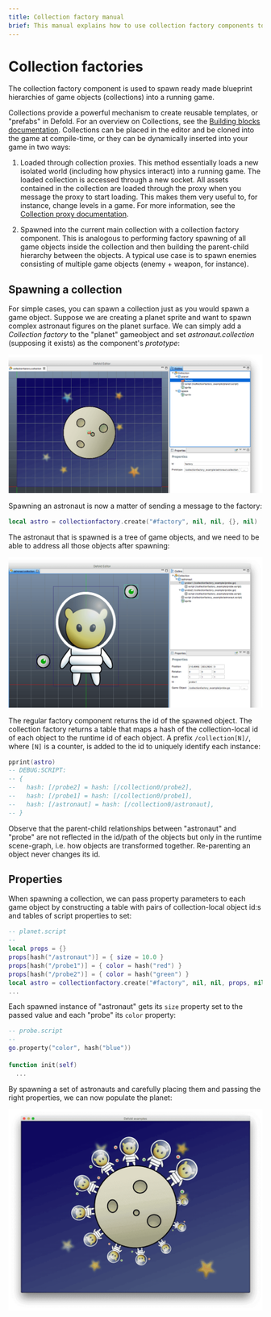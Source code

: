 ```yaml
---
title: Collection factory manual
brief: This manual explains how to use collection factory components to spawn hierarchies of game objects.
---
```


# Collection factories

The collection factory component is used to spawn ready made blueprint hierarchies of game objects (collections) into a running game.

Collections provide a powerful mechanism to create reusable templates, or "prefabs" in Defold. For an overview on Collections, see the [Building blocks documentation](/manuals/building-blocks#_collections). Collections can be placed in the editor and be cloned into the game at compile-time, or they can be dynamically inserted into your game in two ways:

1. Loaded through collection proxies. This method essentially loads a new isolated world (including how physics interact) into a running game. The loaded collection is accessed through a new socket. All assets contained in the collection are loaded through the proxy when you message the proxy to start loading. This makes them very useful to, for instance, change levels in a game. For more information, see the [Collection proxy documentation](/manuals/collection-proxy).

2. Spawned into the current main collection with a collection factory component. This is analogous to performing factory spawning of all game objects inside the collection and then building the parent-child hierarchy between the objects. A typical use case is to spawn enemies consisting of multiple game objects (enemy + weapon, for instance).

## Spawning a collection

For simple cases, you can spawn a collection just as you would spawn a game object. Suppose we are creating a planet sprite and want to spawn complex astronaut figures on the planet surface. We can simply add a *Collection factory* to the "planet" gameobject and set *astronaut.collection* (supposing it exists) as the component's *prototype*:

![Collection factory](images/collection_factory/collection_factory_factory.png)

Spawning an astronaut is now a matter of sending a message to the factory:

```lua
local astro = collectionfactory.create("#factory", nil, nil, {}, nil)
```

The astronaut that is spawned is a tree of game objects, and we need to be able to address all those objects after spawning:

![Collection to spawn](images/collection_factory/collection_factory_collection.png)

The regular factory component returns the id of the spawned object. The collection factory returns a table that maps a hash of the collection-local id of each object to the runtime id of each object. A prefix `/collection[N]/`, where `[N]` is a counter, is added to the id to uniquely identify each instance:

```lua
pprint(astro)
-- DEBUG:SCRIPT:
-- {
--   hash: [/probe2] = hash: [/collection0/probe2],
--   hash: [/probe1] = hash: [/collection0/probe1],
--   hash: [/astronaut] = hash: [/collection0/astronaut],
-- }
```

Observe that the parent-child relationships between "astronaut" and "probe" are not reflected in the id/path of the objects but only in the runtime scene-graph, i.e. how objects are transformed together. Re-parenting an object never changes its id.

## Properties

When spawning a collection, we can pass property parameters to each game object by constructing a table with pairs of collection-local object id:s and tables of script properties to set:

```lua
-- planet.script
--
local props = {}
props[hash("/astronaut")] = { size = 10.0 }
props[hash("/probe1")] = { color = hash("red") }
props[hash("/probe2")] = { color = hash("green") }
local astro = collectionfactory.create("#factory", nil, nil, props, nil)
...
```

Each spawned instance of "astronaut" gets its `size` property set to the passed value and each "probe" its `color` property:

```lua
-- probe.script
--
go.property("color", hash("blue"))

function init(self)
  ...
```

By spawning a set of astronauts and carefully placing them and passing the right properties, we can now populate the planet:

![Populated planet](images/collection_factory/collection_factory_game.png)

